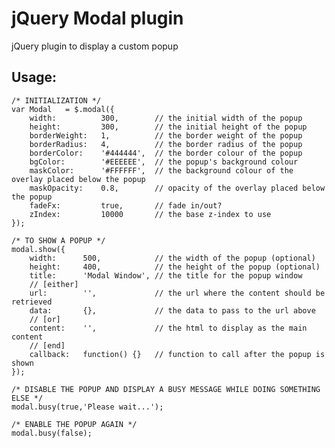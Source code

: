 jQuery Modal plugin
=====

jQuery plugin to display a custom popup

Usage:
-----
	/* INITIALIZATION */
	var Modal	= $.modal({
		width:			300,		// the initial width of the popup
		height:			300,		// the initial height of the popup
		borderWeight:	1,			// the border weight of the popup
		borderRadius:	4,			// the border radius of the popup
		borderColor:	'#444444',	// the border colour of the popup
		bgColor:		'#EEEEEE',	// the popup's background colour
		maskColor:		'#FFFFFF',	// the background colour of the overlay placed below the popup
		maskOpacity:	0.8,		// opacity of the overlay placed below the popup
		fadeFx:			true,		// fade in/out?
		zIndex:			10000		// the base z-index to use
	});
	
	/* TO SHOW A POPUP */
	modal.show({
		width:		500,			// the width of the popup (optional)
		height:		400,			// the height of the popup (optional)
		title:		'Modal Window',	// the title for the popup window
		// [either]
		url:		'',				// the url where the content should be retrieved
		data:		{},				// the data to pass to the url above
		// [or]
		content:	'',				// the html to display as the main content
		// [end]
		callback:	function() {}	// function to call after the popup is shown
	});
	
	/* DISABLE THE POPUP AND DISPLAY A BUSY MESSAGE WHILE DOING SOMETHING ELSE */
	modal.busy(true,'Please wait...');
	
	/* ENABLE THE POPUP AGAIN */
	modal.busy(false);